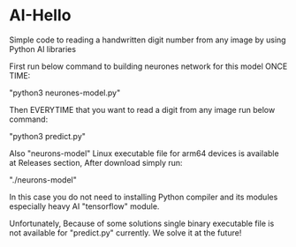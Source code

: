 # AI-Hello
Simple code to reading a handwritten digit number from any image by using Python AI libraries

First run below command to building neurones network for this model ONCE TIME:

"python3 neurones-model.py"

Then EVERYTIME that you want to read a digit from any image run below command:

"python3 predict.py"

Also "neurons-model" Linux executable file for arm64 devices is available at Releases section, After download simply run:

"./neurons-model"

In this case you do not need to installing Python compiler and its modules especially heavy AI "tensorflow" module.

Unfortunately, Because of some solutions single binary executable file is not available for "predict.py" currently. We solve it at the future!
